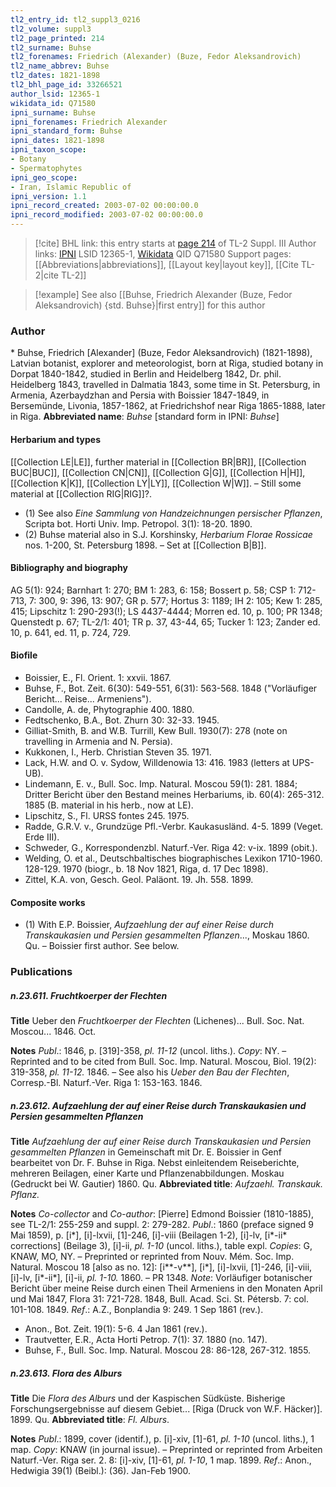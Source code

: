 ```yaml
---
tl2_entry_id: tl2_suppl3_0216
tl2_volume: suppl3
tl2_page_printed: 214
tl2_surname: Buhse
tl2_forenames: Friedrich (Alexander) (Buze, Fedor Aleksandrovich)
tl2_name_abbrev: Buhse
tl2_dates: 1821-1898
tl2_bhl_page_id: 33266521
author_lsid: 12365-1
wikidata_id: Q71580
ipni_surname: Buhse
ipni_forenames: Friedrich Alexander
ipni_standard_form: Buhse
ipni_dates: 1821-1898
ipni_taxon_scope: 
- Botany
- Spermatophytes
ipni_geo_scope: 
- Iran, Islamic Republic of
ipni_version: 1.1
ipni_record_created: 2003-07-02 00:00:00.0
ipni_record_modified: 2003-07-02 00:00:00.0
---
```


> [!cite] BHL link: this entry starts at [page 214](https://www.biodiversitylibrary.org/page/33266521) of TL-2 Suppl. III
> Author links: [IPNI](https://www.ipni.org/a/12365-1) LSID 12365-1, [Wikidata](https://www.wikidata.org/wiki/Q71580) QID Q71580
> Support pages: [[Abbreviations|abbreviations]], [[Layout key|layout key]], [[Cite TL-2|cite TL-2]]

> [!example] See also [[Buhse, Friedrich Alexander (Buze, Fedor Aleksandrovich) {std. Buhse}|first entry]] for this author

### Author

\* Buhse, Friedrich \[Alexander\] (Buze, Fedor Aleksandrovich) (1821-1898), Latvian botanist, explorer and meteorologist, born at Riga, studied botany in Dorpat 1840-1842, studied in Berlin and Heidelberg 1842, Dr. phil. Heidelberg 1843, travelled in Dalmatia 1843, some time in St. Petersburg, in Armenia, Azerbaydzhan and Persia with Boissier 1847-1849, in Bersemünde, Livonia, 1857-1862, at Friedrichshof near Riga 1865-1888, later in Riga. 
**Abbreviated name**: *Buhse* \[standard form in IPNI: *Buhse*\]

#### Herbarium and types

[[Collection LE|LE]], further material in [[Collection BR|BR]], [[Collection BUC|BUC]], [[Collection CN|CN]], [[Collection G|G]], [[Collection H|H]], [[Collection K|K]], [[Collection LY|LY]], [[Collection W|W]]. – Still some material at [[Collection RIG|RIG]]?.
- (1) See also *Eine Sammlung von Handzeichnungen persischer Pflanzen*, Scripta bot. Horti Univ. Imp. Petropol. 3(1): 18-20. 1890.
- (2) Buhse material also in S.J. Korshinsky, *Herbarium Florae Rossicae* nos. 1-200, St. Petersburg 1898. – Set at [[Collection B|B]].

#### Bibliography and biography

AG 5(1): 924; Barnhart 1: 270; BM 1: 283, 6: 158; Bossert p. 58; CSP 1: 712-713, 7: 300, 9: 396, 13: 907; GR p. 577; Hortus 3: 1189; IH 2: 105; Kew 1: 285, 415; Lipschitz 1: 290-293(!); LS 4437-4444; Morren ed. 10, p. 100; PR 1348; Quenstedt p. 67; TL-2/1: 401; TR p. 37, 43-44, 65; Tucker 1: 123; Zander ed. 10, p. 641, ed. 11, p. 724, 729.

#### Biofile

- Boissier, E., Fl. Orient. 1: xxvii. 1867.
- Buhse, F., Bot. Zeit. 6(30): 549-551, 6(31): 563-568. 1848 ("Vorläufiger Bericht... Reise... Armeniens").
- Candolle, A. de, Phytographie 400. 1880.
- Fedtschenko, B.A., Bot. Zhurn 30: 32-33. 1945.
- Gilliat-Smith, B. and W.B. Turrill, Kew Bull. 1930(7): 278 (note on travelling in Armenia and N. Persia).
- Kukkonen, I., Herb. Christian Steven 35. 1971.
- Lack, H.W. and O. v. Sydow, Willdenowia 13: 416. 1983 (letters at UPS-UB).
- Lindemann, E. v., Bull. Soc. Imp. Natural. Moscou 59(1): 281. 1884; Dritter Bericht über den Bestand meines Herbariums, ib. 60(4): 265-312. 1885 (B. material in his herb., now at LE).
- Lipschitz, S., Fl. URSS fontes 245. 1975.
- Radde, G.R.V. v., Grundzüge Pfl.-Verbr. Kaukasusländ. 4-5. 1899 (Veget. Erde III).
- Schweder, G., Korrespondenzbl. Naturf.-Ver. Riga 42: v-ix. 1899 (obit.).
- Welding, O. et al., Deutschbaltisches biographisches Lexikon 1710-1960. 128-129. 1970 (biogr., b. 18 Nov 1821, Riga, d. 17 Dec 1898).
- Zittel, K.A. von, Gesch. Geol. Paläont. 19. Jh. 558. 1899.

#### Composite works

- (1) With E.P. Boissier, *Aufzaehlung der auf einer Reise durch Transkaukasien und Persien gesammelten Pflanzen*..., Moskau 1860. Qu. – Boissier first author. See below.

### Publications

##### n.23.611. Fruchtkoerper der Flechten

**Title**
Ueber den *Fruchtkoerper der Flechten* (Lichenes)... Bull. Soc. Nat. Moscou... 1846. Oct.

**Notes**
*Publ*.: 1846, p. \[319\]-358, *pl. 11-12* (uncol. liths.). *Copy*: NY. – Reprinted and to be cited from Bull. Soc. Imp. Natural. Moscou, Biol. 19(2): 319-358, *pl. 11-12.* 1846. – See also his *Ueber den Bau der Flechten*, Corresp.-Bl. Naturf.-Ver. Riga 1: 153-163. 1846.

##### n.23.612. Aufzaehlung der auf einer Reise durch Transkaukasien und Persien gesammelten Pflanzen

**Title**
*Aufzaehlung der auf einer Reise durch Transkaukasien und Persien gesammelten Pflanzen* in Gemeinschaft mit Dr. E. Boissier in Genf bearbeitet von Dr. F. Buhse in Riga. Nebst einleitendem Reiseberichte, mehreren Beilagen, einer Karte und Pflanzenabbildungen. Moskau (Gedruckt bei W. Gautier) 1860. Qu.
**Abbreviated title**: *Aufzaehl. Transkauk. Pflanz.*

**Notes**
*Co-collector* and *Co-author*: \[Pierre\] Edmond Boissier (1810-1885), see TL-2/1: 255-259 and suppl. 2: 279-282.
*Publ*.: 1860 (preface signed 9 Mai 1859), p. \[i\*\], \[i\]-lxvii, \[1\]-246, \[i\]-viii (Beilagen 1-2), \[i\]-lv, \[i\*-ii\* corrections\] (Beilage 3), \[i\]-ii, *pl. 1-10* (uncol. liths.), table expl. *Copies*: G, KNAW, MO, NY. – Preprinted or reprinted from Nouv. Mém. Soc. Imp. Natural. Moscou 18 \[also as no. 12\]: \[i\*\*-v\*\*\], \[i\*\], \[i\]-lxvii, \[1\]-246, \[i\]-viii, \[i\]-lv, \[i\*-ii\*\], \[i\]-ii, *pl. 1-10.* 1860. – PR 1348.
*Note*: Vorläufiger botanischer Bericht über meine Reise durch einen Theil Armeniens in den Monaten April und Mai 1847, Flora 31: 721-728. 1848, Bull. Acad. Sci. St. Pétersb. 7: col. 101-108. 1849.
*Ref*.: A.Z., Bonplandia 9: 249. 1 Sep 1861 (rev.).
- Anon., Bot. Zeit. 19(1): 5-6. 4 Jan 1861 (rev.).
- Trautvetter, E.R., Acta Horti Petrop. 7(1): 37. 1880 (no. 147).
- Buhse, F., Bull. Soc. Imp. Natural. Moscou 28: 86-128, 267-312. 1855.

##### n.23.613. Flora des Alburs

**Title**
Die *Flora des Alburs* und der Kaspischen Südküste. Bisherige Forschungsergebnisse auf diesem Gebiet... \[Riga (Druck von W.F. Häcker)\]. 1899. Qu.
**Abbreviated title**: *Fl. Alburs*.

**Notes**
*Publ*.: 1899, cover (identif.), p. \[i\]-xiv, \[1\]-61, *pl. 1-10* (uncol. liths.), 1 map. *Copy*: KNAW (in journal issue). – Preprinted or reprinted from Arbeiten Naturf.-Ver. Riga ser. 2. 8: \[i\]-xiv, \[1\]-61, *pl. 1-10*, 1 map. 1899.
*Ref*.: Anon., Hedwigia 39(1) (Beibl.): (36). Jan-Feb 1900.


